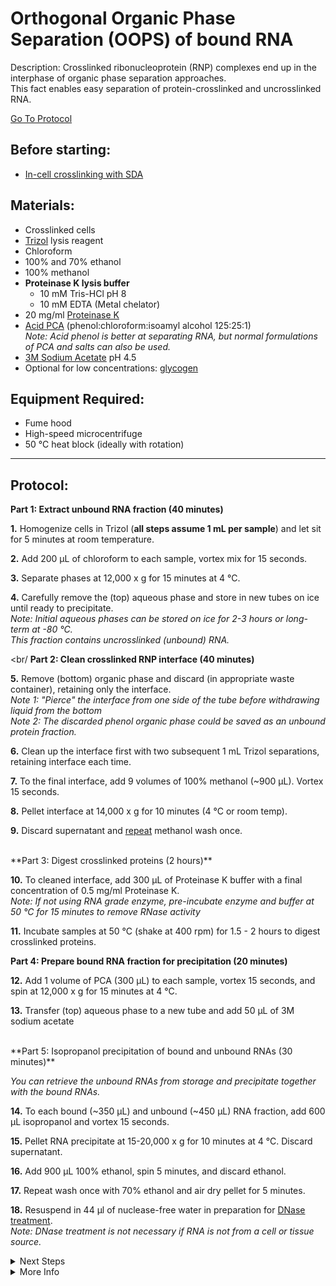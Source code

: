 Orthogonal Organic Phase Separation (OOPS) of bound RNA
================================================================================
Description: Crosslinked ribonucleoprotein (RNP) complexes end up in the interphase of organic phase separation approaches.<br/>
This fact enables easy separation of protein-crosslinked and uncrosslinked RNA.

[Go To Protocol](#protocol)

Before starting:
--------------------------------------------------------------------------------
* [In-cell crosslinking with SDA](./SDA-Xlinking.md)

Materials:
--------------------------------------------------------------------------------
  * Crosslinked cells
  * [Trizol](https://www.thermofisher.com/order/catalog/product/15596026#/15596026) lysis reagent
  * Chloroform
  * 100% and 70% ethanol
  * 100% methanol
  * **Proteinase K lysis buffer**
    * 10 mM Tris-HCl pH 8
    * 10 mM EDTA (Metal chelator)
  * 20 mg/ml [Proteinase K](https://www.thermofisher.com/order/catalog/product/25530049#/25530049)
  * [Acid PCA](https://www.thermofisher.com/order/catalog/product/AM9722#/AM9722) (phenol:chloroform:isoamyl alcohol 125:25:1)<br/>
  _Note: Acid phenol is better at separating RNA, but normal formulations of PCA and salts can also be used._
  * [3M Sodium Acetate](https://www.fishersci.com/shop/products/sodium-acetate-3m-aq-soln-ph-4-5-autoclaved/AAJ61288EQE) pH 4.5
  * Optional for low concentrations: [glycogen](https://www.thermofisher.com/order/catalog/product/10814010#/10814010)
  
Equipment Required:
--------------------------------------------------------------------------------
  * Fume hood
  * High-speed microcentrifuge
  * 50 °C heat block (ideally with rotation)

___
Protocol:
--------------------------------------------------------------------------------
**Part 1: Extract unbound RNA fraction (40 minutes)**

**1.** Homogenize cells in Trizol (**all steps assume 1 mL per sample**) and let sit for 5 minutes at room temperature.

**2.** Add 200 µL of chloroform to each sample, vortex mix for 15 seconds.
  
**3.** Separate phases at 12,000 x g for 15 minutes at 4 °C.

**4.** Carefully remove the (top) aqueous phase and store in new tubes on ice until ready to precipitate.<br/>
_Note: Initial aqueous phases can be stored on ice for 2-3 hours or long-term at -80 °C._<br/>
_This fraction contains uncrosslinked (unbound) RNA._

<br/
**Part 2: Clean crosslinked RNP interface (40 minutes)**

**5.** Remove (bottom) organic phase and discard (in appropriate waste container), retaining only the interface.<br/>
_Note 1: "Pierce" the interface from one side of the tube before withdrawing liquid from the bottom_<br/>
_Note 2: The discarded phenol organic phase could be saved as an unbound protein fraction._

**6.** Clean up the interface first with two subsequent 1 mL Trizol separations, retaining interface each time.

**7.** To the final interface, add 9 volumes of 100% methanol (~900 µL). Vortex 15 seconds.

**8.** Pellet interface at 14,000 x g for 10 minutes (4 °C or room temp). 

**9.** Discard supernatant and <ins>repeat</ins> methanol wash once.

<br/>
**Part 3: Digest crosslinked proteins (2 hours)**

**10.** To cleaned interface, add 300 µL of Proteinase K buffer with a final concentration of 0.5 mg/ml Proteinase K.<br/>
_Note: If not using RNA grade enzyme, pre-incubate enzyme and buffer at 50 °C for 15 minutes to remove RNase activity_

**11.** Incubate samples at 50 °C (shake at 400 rpm) for 1.5 - 2 hours to digest crosslinked proteins.


**Part 4: Prepare bound RNA fraction for precipitation (20 minutes)**

**12.** Add 1 volume of PCA (300 µL) to each sample, vortex 15 seconds, and spin at 12,000 x g for 15 minutes at 4 °C.

**13.** Transfer (top) aqueous phase to a new tube and add 50 µL of 3M sodium acetate

<br/>
**Part 5: Isopropanol precipitation of bound and unbound RNAs (30 minutes)**

_You can retrieve the unbound RNAs from storage and precipitate together with the bound RNAs._

**14.** To each bound (~350 µL) and unbound (~450 µL) RNA fraction, add 600 µL isopropanol and vortex 15 seconds.

**15.** Pellet RNA precipitate at 15-20,000 x g for 10 minutes at 4 °C. Discard supernatant.

**16.** Add 900 µL 100% ethanol, spin 5 minutes, and discard ethanol. 

**17.** Repeat wash once with 70% ethanol and air dry pellet for 5 minutes.

**18.** Resuspend in 44 µl of nuclease-free water in preparation for [DNase treatment](../General/TURBO-DNase.md).<br/>
_Note: DNase treatment is not necessary if RNA is not from a cell or tissue source._
  
<!-- The text below creates dropdown lists for links to next steps or hyperlinks -->

<details>
  <summary>Next Steps</summary>
  
</p> <a href="../Mutational-Profiling/MaP-RT-Marathon.md">
MaP with Marathon RT</a>

</p> <a href="../NGS/Second-Strand-Synthesis.md">
Second-Strand Synthesis</a>

</p> <a href="../NGS/Two-Step-PCR-Library.md">
2-step PCR library generation </a>

</details>

<details>
  <summary>More Info</summary>
  
  <a href="https://doi.org/10.1038/s41587-018-0001-2">
Original OOPS paper</a>  
<br/>
  <a href="https://doi.org/10.1038/s41596-020-0344-2">
Published OOPS protocol</a> 

</details>
